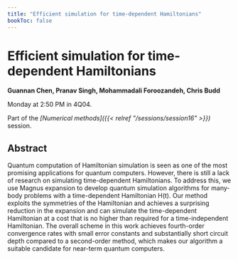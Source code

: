 ```yaml
---
title: "Efficient simulation for time-dependent Hamiltonians"
bookToc: false
---
```


# Efficient simulation for time-dependent Hamiltonians

**Guannan Chen, Pranav Singh, Mohammadali Foroozandeh, Chris Budd**

Monday at 2:50 PM in 4Q04.

Part of the *[Numerical methods]({{< relref "/sessions/session16" >}})* session.

## Abstract

Quantum computation of Hamiltonian simulation is seen as one of the most promising applications for quantum computers. However, there is still a lack of research on simulating time-dependent Hamiltonians. To address this, we use Magnus expansion to develop quantum simulation algorithms for many-body problems with a time-dependent Hamiltonian H(t). Our method exploits the symmetries of the Hamiltonian and achieves a surprising reduction in the expansion and can simulate the time-dependent Hamiltonian at a cost that is no higher than required for a time-independent Hamiltonian. The overall scheme in this work achieves fourth-order convergence rates with small error constants and substantially short circuit depth compared to a second-order method, which makes our algorithm a suitable candidate for near-term quantum computers.


